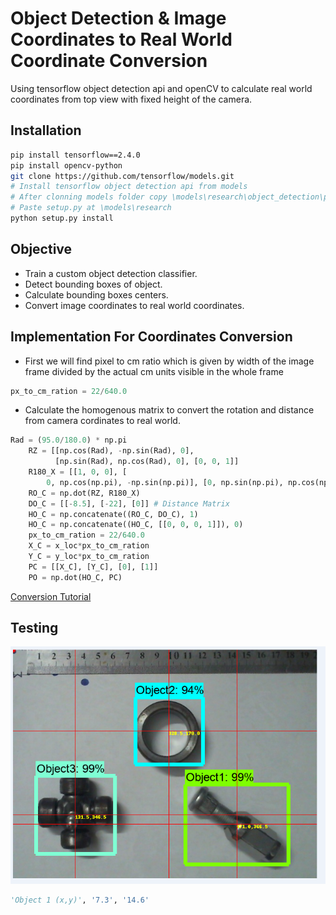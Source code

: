 # Object Detection & Image Coordinates to Real World Coordinate Conversion

Using tensorflow object detection api and openCV to calculate real world
coordinates from top view with fixed height of the camera.

## Installation

```bash
pip install tensorflow==2.4.0
pip install opencv-python
git clone https://github.com/tensorflow/models.git
# Install tensorflow object detection api from models
# After clonning models folder copy \models\research\object_detection\packages\tf2\setup.py
# Paste setup.py at \models\research
python setup.py install
```

## Objective

- Train a custom object detection classifier.
- Detect bounding boxes of object.
- Calculate bounding boxes centers.
- Convert image coordinates to real world coordinates.

## Implementation For Coordinates Conversion

- First we will find pixel to cm ratio which is given by width of the image frame divided by the actual cm units visible in the whole frame

```python
px_to_cm_ration = 22/640.0
```

- Calculate the homogenous matrix to convert the rotation and distance from
  camera cordinates to real world.

```python
Rad = (95.0/180.0) * np.pi
    RZ = [[np.cos(Rad), -np.sin(Rad), 0],
          [np.sin(Rad), np.cos(Rad), 0], [0, 0, 1]]
    R180_X = [[1, 0, 0], [
        0, np.cos(np.pi), -np.sin(np.pi)], [0, np.sin(np.pi), np.cos(np.pi)]]
    RO_C = np.dot(RZ, R180_X)
    DO_C = [[-8.5], [-22], [0]] # Distance Matrix
    HO_C = np.concatenate((RO_C, DO_C), 1)
    HO_C = np.concatenate((HO_C, [[0, 0, 0, 1]]), 0)
    px_to_cm_ration = 22/640.0
    X_C = x_loc*px_to_cm_ration
    Y_C = y_loc*px_to_cm_ration
    PC = [[X_C], [Y_C], [0], [1]]
    PO = np.dot(HO_C, PC)
```

[Conversion Tutorial](https://www.youtube.com/watch?v=kV9VlHxQwNQ&t=329s)

## Testing

![testing image](test.PNG)

```python
'Object 1 (x,y)', '7.3', '14.6'
```
